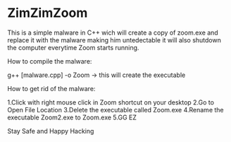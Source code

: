 # ZimZimZoom
This is a simple malware in C++ wich will create a copy of zoom.exe and replace it with the malware making him untedectable it will also shutdown the computer everytime Zoom starts running.


How to compile the malware:

g++ [malware.cpp] -o Zoom  -> this will create the executable



How to get rid of the malware:

1.Click with right mouse click in Zoom shortcut on your desktop
2.Go to Open File Location
3.Delete the executable called Zoom.exe
4.Rename the executable Zoom2.exe to Zoom.exe
5.GG EZ


Stay Safe and Happy Hacking 
